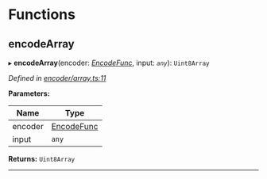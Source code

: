 

# Functions

<a id="encodearray"></a>

##  encodeArray

▸ **encodeArray**(encoder: *[EncodeFunc](_encoder_types_.md#encodefunc)*, input: *`any`*): `Uint8Array`

*Defined in [encoder/array.ts:11](https://github.com/polkadot-js/common/blob/e921161/packages/util-rlp/src/encoder/array.ts#L11)*

**Parameters:**

| Name | Type |
| ------ | ------ |
| encoder | [EncodeFunc](_encoder_types_.md#encodefunc) |
| input | `any` |

**Returns:** `Uint8Array`

___

